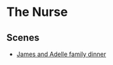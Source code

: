 # The Nurse

## Scenes

* [James and Adelle family dinner](../scenes/james-and-adelle-family-dinner.md)

